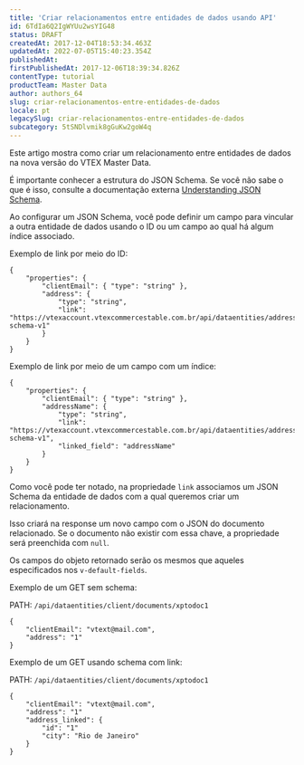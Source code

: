 ```yaml
---
title: 'Criar relacionamentos entre entidades de dados usando API'
id: 6TdIa6Q2IgWYUu2wsYIG48
status: DRAFT
createdAt: 2017-12-04T18:53:34.463Z
updatedAt: 2022-07-05T15:40:23.354Z
publishedAt: 
firstPublishedAt: 2017-12-06T18:39:34.826Z
contentType: tutorial
productTeam: Master Data
author: authors_64
slug: criar-relacionamentos-entre-entidades-de-dados
locale: pt
legacySlug: criar-relacionamentos-entre-entidades-de-dados
subcategory: 5tSNDlvmik8gGuKw2goW4q
---
```


Este artigo mostra como criar um relacionamento entre entidades de dados na nova versão do VTEX Master Data.

É importante conhecer a estrutura do JSON Schema. Se você não sabe o que é isso, consulte a documentação externa [Understanding JSON Schema](https://spacetelescope.github.io/understanding-json-schema).

Ao configurar um JSON Schema, você pode definir um campo para vincular a outra entidade de dados usando o ID ou um campo ao qual há algum índice associado.

Exemplo de link por meio do ID:
```
{
	"properties": {
		"clientEmail": { "type": "string" },
		"address": {
			"type": "string",
			"link": "https://vtexaccount.vtexcommercestable.com.br/api/dataentities/address/schemas/address-schema-v1"
		}
	}
}
```

Exemplo de link por meio de um campo com um índice:
```
{
	"properties": {
		"clientEmail": { "type": "string" },
		"addressName": {
			"type": "string",
			"link": "https://vtexaccount.vtexcommercestable.com.br/api/dataentities/address/schemas/address-schema-v1",
			"linked_field": "addressName"
		}
	}
}
```

Como você pode ter notado, na propriedade `link` associamos um JSON Schema da entidade de dados com a qual queremos criar um relacionamento.

Isso criará na response um novo campo com o JSON do documento relacionado. Se o documento não existir com essa chave, a propriedade será preenchida com `null`.

Os campos do objeto retornado serão os mesmos que aqueles especificados nos `v-default-fields`.

Exemplo de um GET sem schema:

PATH: `/api/dataentities/client/documents/xptodoc1`
```
{
	"clientEmail": "vtext@mail.com",
	"address": "1"
}
```

Exemplo de um GET usando schema com link:

PATH: `/api/dataentities/client/documents/xptodoc1`
```
{
	"clientEmail": "vtext@mail.com",
	"address": "1"
	"address_linked": {
		"id": "1"
		"city": "Rio de Janeiro"
	}
}
```
